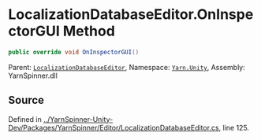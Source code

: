 # LocalizationDatabaseEditor.OnInspectorGUI Method


```csharp
public override void OnInspectorGUI()
```



<div class="class-metadata">

Parent: [`LocalizationDatabaseEditor`](/api/csharp/yarn.unity/localizationdatabaseeditor.md), Namespace: [`Yarn.Unity`](/api/csharp/yarn.unity/README.md), Assembly: YarnSpinner.dll
</div>

## Source
Defined in [../YarnSpinner-Unity-Dev/Packages/YarnSpinner/Editor/LocalizationDatabaseEditor.cs](https://github.com/YarnSpinnerTool/YarnSpinner-Unity//blob/develop/Editor/LocalizationDatabaseEditor.cs#L125), line 125.
